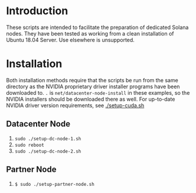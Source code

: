 # Introduction

These scripts are intended to facilitate the preparation of dedicated Solana
nodes.  They have been tested as working from a clean installation of Ubuntu
18.04 Server.  Use elsewhere is unsupported.

# Installation

Both installation methods require that the scripts be run from the same
directory as the NVIDIA proprietary driver installer programs have been
downloaded to. `.` is `net/datacenter-node-install` in these examples, so the
NVIDIA installers should be downloaded there as well. For up-to-date NVIDIA
driver version requirements, see [./setup-cuda.sh](setup-cuda.sh.)

## Datacenter Node

1) `sudo ./setup-dc-node-1.sh`
2) `sudo reboot`
3) `sudo ./setup-dc-node-2.sh`

## Partner Node

1) `$ sudo ./setup-partner-node.sh`
